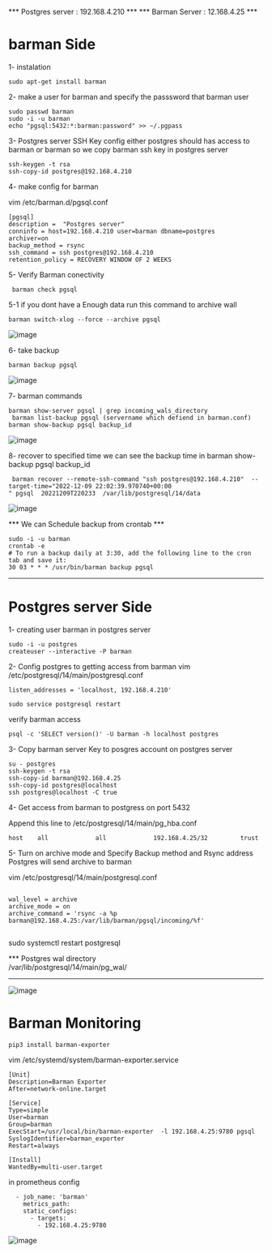 *** Postgres server : 192.168.4.210 ***
*** Barman Server : 12.168.4.25 ***


# barman Side

1- instalation
```
sudo apt-get install barman
```
2-  make a user for barman and specify the passsword that barman user 

```
sudo passwd barman
sudo -i -u barman
echo "pgsql:5432:*:barman:password" >> ~/.pgpass
```

3- Postgres server SSH Key config 
either postgres should has access to barman or barman
so we copy barman ssh key in postgres server
 
```
ssh-keygen -t rsa
ssh-copy-id postgres@192.168.4.210
```

4- make config for barman 

vim /etc/barman.d/pgsql.conf

```
[pgsql]
description =  "Postgres server"
conninfo = host=192.168.4.210 user=barman dbname=postgres
archiver=on
backup_method = rsync
ssh_command = ssh postgres@192.168.4.210
retention_policy = RECOVERY WINDOW OF 2 WEEKS
```

5- Verify Barman conectivity
```
 barman check pgsql
```
5-1 if you dont have a Enough data run this command to archive wall 
```
barman switch-xlog --force --archive pgsql 
```
![image](https://user-images.githubusercontent.com/88557305/206809977-518b0953-2889-4986-98a0-39b217d38ad6.png)

6- take backup 
```
barman backup pgsql
```
![image](https://user-images.githubusercontent.com/88557305/206810138-151853b6-1f22-470a-90ce-8ce0a535862c.png)


7- barman commands
```
barman show-server pgsql | grep incoming_wals_directory
 barman list-backup pgsql (servername which defiend in barman.conf)
barman show-backup pgsql backup_id
```
![image](https://user-images.githubusercontent.com/88557305/206810281-92781b77-6850-4577-b0ca-6ef4438a863a.png)


8- recover to specified time 
we can see the backup time in barman show-backup pgsql backup_id
```
 barman recover --remote-ssh-command "ssh postgres@192.168.4.210"  --target-time="2022-12-09 22:02:39.970740+00:00
" pgsql  20221209T220233  /var/lib/postgresql/14/data

```
![image](https://user-images.githubusercontent.com/88557305/206809875-0828d913-48df-4047-b13b-6022baa9756d.png)

*** We can Schedule backup from crontab  ***
```
sudo -i -u barman
crontab -e
# To run a backup daily at 3:30, add the following line to the cron tab and save it:
30 03 * * * /usr/bin/barman backup pgsql
```

------------------------------------------------------------------------------------------

# Postgres server Side 

1- creating user barman in postgres server

```
sudo -i -u postgres
createuser --interactive -P barman

```

2- Config postgres to getting access from barman
vim /etc/postgresql/14/main/postgresql.conf
```
listen_addresses = 'localhost, 192.168.4.210'
```
```
sudo service postgresql restart
```
verify barman access
```
psql -c 'SELECT version()' -U barman -h localhost postgres
```

3- Copy barman server Key to posgres account on postgres server
```
su - postgres
ssh-keygen -t rsa
ssh-copy-id barman@192.168.4.25
ssh-copy-id postgres@localhost
ssh postgres@localhost -C true
```
4- Get access from barman to postgress on port 5432

Append this line to /etc/postgresql/14/main/pg_hba.conf
```
host    all             all             192.168.4.25/32         trust
```

5- Turn on archive mode and Specify Backup method and Rsync address
Postgres will send archive to barman

 vim /etc/postgresql/14/main/postgresql.conf
```

wal_level = archive
archive_mode = on
archive_command = 'rsync -a %p barman@192.168.4.25:/var/lib/barman/pgsql/incoming/%f'


```
sudo systemctl restart postgresql

*** Postgres wal directory  
/var/lib/postgresql/14/main/pg_wal/
***
![image](https://user-images.githubusercontent.com/88557305/206810056-4a00b831-0ba7-4c2b-953d-be6a6893550e.png)

# Barman Monitoring
```
pip3 install barman-exporter
```
vim /etc/systemd/system/barman-exporter.service
```
[Unit]
Description=Barman Exporter
After=network-online.target

[Service]
Type=simple
User=barman
Group=barman
ExecStart=/usr/local/bin/barman-exporter  -l 192.168.4.25:9780 pgsql
SyslogIdentifier=barman_exporter
Restart=always

[Install]
WantedBy=multi-user.target
```
in prometheus config 
```
  - job_name: 'barman'
    metrics_path:
    static_configs:
      - targets:
        - 192.168.4.25:9780

```


![image](https://user-images.githubusercontent.com/88557305/208292440-23a73a4f-ef44-473c-9ab9-1fd236699eb4.png)
